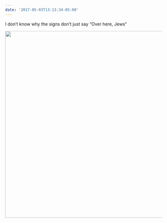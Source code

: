 ```yaml
---
date: '2017-05-03T13:13:34-05:00'
---
```

I don’t know why the signs don’t just say “Over here, Jews“

<img src="/posts/uploads/2017/d4b51ef524.jpg" width="600" height="600" style="height: auto" />
